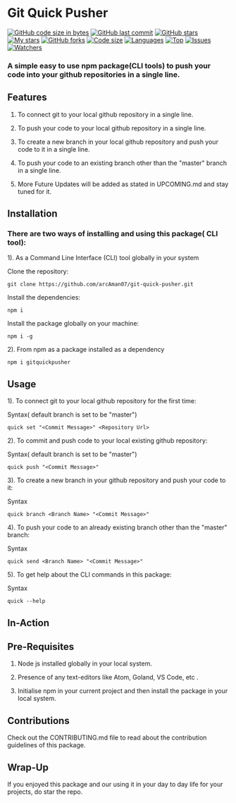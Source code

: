 # Git Quick Pusher

[![GitHub code size in bytes](https://img.shields.io/github/languages/code-size/arcAman07/git-quick-pusher?logo=github&style=for-the-badge)](https://github.com/arcAman07/)
[![GitHub last commit](https://img.shields.io/github/last-commit/arcAman07/git-quick-pusher?style=for-the-badge&logo=git)](https://github.com/arcAman07/)
[![GitHub stars](https://img.shields.io/github/stars/arcAman07/git-quick-pusher?style=for-the-badge)](https://github.com/arcAman07/git-quick-pusher/stargazers)
[![My stars](https://img.shields.io/github/stars/arcAman07?affiliations=OWNER%2CCOLLABORATOR&style=for-the-badge&label=My%20stars)](https://github.com/arcAman07/git-quick-pusher/stargazers)
[![GitHub forks](https://img.shields.io/github/forks/arcAman07/git-quick-pusher?style=for-the-badge&logo=git)](https://github.com/arcAman07/git-quick-pusher/network)
[![Code size](https://img.shields.io/github/languages/code-size/arcAman07/git-quick-pusher?style=for-the-badge)](https://github.com/arcAman07)
[![Languages](https://img.shields.io/github/languages/count/arcAman07/git-quick-pusher?style=for-the-badge)](https://github.com/arcAman07/git-quick-pusher)
[![Top](https://img.shields.io/github/languages/top/arcAman07/git-quick-pusher?style=for-the-badge&label=Top%20Languages)](https://github.com/arcAman07/git-quick-pusher)
[![Issues](https://img.shields.io/github/issues/arcAman07/git-quick-pusher?style=for-the-badge&label=Issues)](https://github.com/arcAman07/git-quick-pusher)
[![Watchers](https://img.shields.io/github/watchers/arcAman07/git-quick-pusher?label=Watch&style=for-the-badge)](https://github.com/arcAman07/git-quick-pusher/)

<h3>A simple easy to use npm package(CLI tools) to push your code into your github repositories in a single line.</h3>

## Features

1. To connect git to your local github repository in a single line.

2. To push your code to your local github repository in a single line.

3. To create a new branch in your local github repository and push your code to it in a single line.

4. To push your code to an existing branch other than the "master" branch in a single line.

5. More Future Updates will be added as stated in UPCOMING.md and stay tuned for it.

## Installation

<h3> There are two ways of installing and using this package( CLI tool): </h3>

1). As a Command Line Interface (CLI) tool globally in your system

Clone the repository:

```
git clone https://github.com/arcAman07/git-quick-pusher.git
```

Install the dependencies:

```
npm i
```

Install the package globally on your machine:

```
npm i -g
```

2). From npm as a package installed as a dependency

```
npm i gitquickpusher
```

## Usage

1). To connect git to your local github repository for the first time:

Syntax( default branch is set to be "master")

```
quick set "<Commit Message>" <Repository Url>
```

2). To commit and push code to your local existing github repository:

Syntax( default branch is set to be "master")

```
quick push "<Commit Message>"
```

3). To create a new branch in your github repository and push your code to it:

Syntax

```
quick branch <Branch Name> "<Commit Message>"
```

4). To push your code to an already existing branch other than the "master" branch:

Syntax

```
quick send <Branch Name> "<Commit Message>"
```

5). To get help about the CLI commands in this package:

Syntax

```
quick --help
```

## In-Action

## Pre-Requisites

1. Node js installed globally in your local system.

2. Presence of any text-editors like Atom, Goland, VS Code, etc .

3. Initialise npm in your current project and then install the package in your local system.

## Contributions

Check out the CONTRIBUTING.md file to read about the contribution guidelines of this package.

## Wrap-Up

If you enjoyed this package and our using it in your day to day life for your projects, do star the repo.
